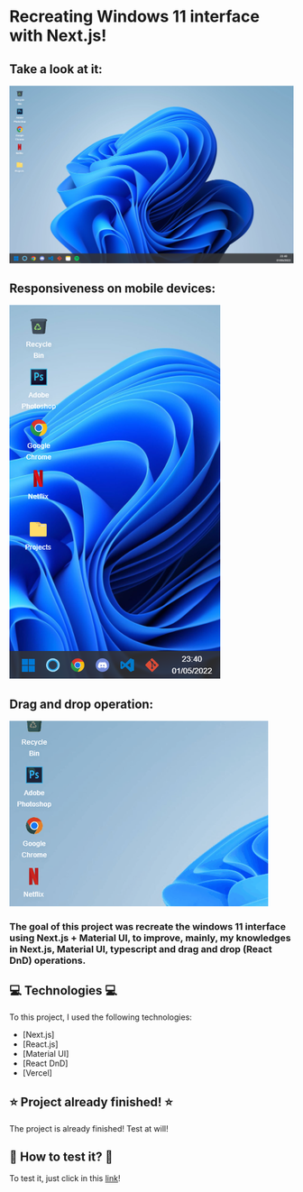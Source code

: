 # Recreating Windows 11 interface with Next.js!

## Take a look at it:

![Demonstration](https://github.com/LeoHPC/Windows-11-Clone/blob/main/demos/demo%201.png)

## Responsiveness on mobile devices:

![Demonstration](https://github.com/LeoHPC/Windows-11-Clone/blob/main/demos/demo%202.png)

## Drag and drop operation:

![Demonstration](https://github.com/LeoHPC/Windows-11-Clone/blob/main/demos/demo3.gif)

### The goal of this project was recreate the windows 11 interface using Next.js + Material UI, to improve, mainly, my knowledges in Next.js, Material UI, typescript and drag and drop (React DnD) operations.

## :computer: Technologies :computer:

To this project, I used the following technologies:

- [Next.js]
- [React.js]
- [Material UI]
- [React DnD]
- [Vercel]

## :star: Project already finished! :star:

The project is already finished! Test at will!

## :iphone: How to test it? :iphone:

To test it, just click in this [link](https://windows-11-clone-leohpc.vercel.app)!
